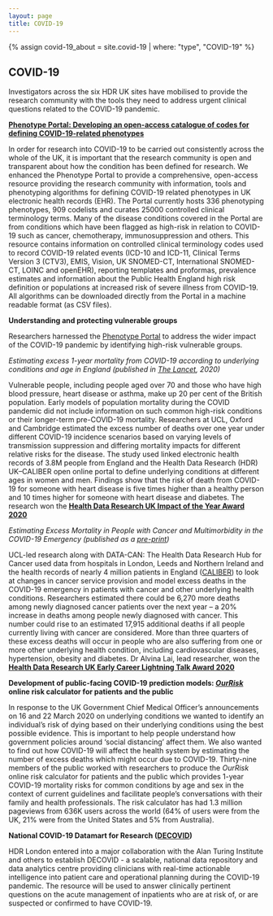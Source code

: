 ```yaml
---
layout: page
title: COVID-19
---
```


{% assign covid-19_about = site.covid-19 | where: "type", "COVID-19" %}

## COVID-19

Investigators across the six HDR UK sites have mobilised to provide the research community with the tools they need to address urgent clinical questions related to the COVID-19 pandemic.  

**[Phenotype Portal: Developing an open-access catalogue of codes for defining COVID-19-related phenotypes](https://portal.caliberresearch.org/)** 

In order for research into COVID-19 to be carried out consistently across the whole of the UK, it is important that the research community is open and transparent about how the condition has been defined for research.  We enhanced the Phenotype Portal to provide a comprehensive, open-access resource providing the research community with information, tools and phenotyping algorithms for defining COVID-19 related phenotypes in UK electronic health records (EHR). The Portal currently hosts 336 phenotyping phenotypes, 909 codelists and curates 25000 controlled clinical terminology terms. Many of the disease conditions covered in the Portal are from conditions which have been flagged as high-risk in relation to COVID-19 such as cancer, chemotherapy, immunosuppression and others. This resource contains information on controlled clinical terminology codes used to record COVID-19 related events (ICD-10 and ICD-11, Clinical Terms Version 3 (CTV3), EMIS, Vision, UK SNOMED-CT, International SNOMED-CT, LOINC and openEHR), reporting templates and proformas, prevalence estimates and information about the Public Health England high risk definition or populations at increased risk of severe illness from COVID-19.  All algorithms can be downloaded directly from the Portal in a machine readable format (as CSV files).  

**Understanding and protecting vulnerable groups**

Researchers harnessed the [Phenotype Portal](https://portal.caliberresearch.org/) to address the wider impact of the COVID-19 pandemic by identifying high-risk vulnerable groups.  

*Estimating excess 1-year mortality from COVID-19 according to underlying conditions and age in England (published in [The Lancet](https://www.thelancet.com/journals/lancet/article/PIIS0140-6736(20)30854-0/fulltext?utm_campaign=tlcoronavirus20&utm_content=129210454&utm_medium), 2020)*

Vulnerable people, including people aged over 70 and those who have high blood pressure, heart disease or asthma, make up 20 per cent of the British population.  Early models of population mortality during the COVID pandemic did not include information on such common high-risk conditions or their longer-term pre-COVID-19 mortality.  Researchers at UCL, Oxford and Cambridge estimated the excess number of deaths over one year under different COVID-19 incidence scenarios based on varying levels of transmission suppression and differing mortality impacts for different relative risks for the disease.  The study used linked electronic health records of 3.8M people from England and the Health Data Research (HDR) UK–CALIBER open online portal to define underlying conditions at different ages in women and men.  Findings show that the risk of death from COVID-19 for someone with heart disease is five times higher than a healthy person and 10 times higher for someone with heart disease and diabetes.  The research won the **[Health Data Research UK Impact of the Year Award 2020](https://www.hdruk.ac.uk/news/announcing-the-winners-of-hdr-uks-annual-awards-2020/)**

*Estimating Excess Mortality in People with Cancer and Multimorbidity in the COVID-19 Emergency (published as a [pre-print](https://www.researchgate.net/publication/340984562_Estimating_excess_mortality_in_people_with_cancer_and_multimorbidity_in_the_COVID-19_emergency))* 

UCL-led research along with DATA-CAN: The Health Data Research Hub for Cancer used data from hospitals in London, Leeds and Northern Ireland and the health records of nearly 4 million patients in England ([CALIBER](https://www.ucl.ac.uk/health-informatics/caliber)) to look at changes in cancer service provision and model excess deaths in the COVID-19 emergency in patients with cancer and other underlying health conditions.  Researchers estimated there could be 6,270 more deaths among newly diagnosed cancer patients over the next year – a 20% increase in deaths among people newly diagnosed with cancer.  This number could rise to an estimated 17,915 additional deaths if all people currently living with cancer are considered.  More than three quarters of these excess deaths will occur in people who are also suffering from one or more other underlying health condition, including cardiovascular diseases, hypertension, obesity and diabetes.  Dr Alvina Lai, lead researcher, won the **[Health Data Research UK Early Career Lightning Talk Award 2020](https://www.hdruk.ac.uk/news/announcing-the-winners-of-hdr-uks-annual-awards-2020/)**

**Development of public-facing COVID-19 prediction models: *[OurRisk](http://covid19-phenomics.org/PrototypeOurRiskCoV.html)* online risk calculator for patients and the public** 

In response to the UK Government Chief Medical Officer’s announcements on 16 and 22 March 2020 on underlying conditions we wanted to identify an individual’s risk of dying based on their underlying conditions using the best possible evidence.  This is important to help people understand how government policies around ‘social distancing’ affect them.  We also wanted to find out how COVID-19 will affect the health system by estimating the number of excess deaths which might occur due to COVID-19.  Thirty-nine members of the public worked with researchers to produce the *OurRisk* online risk calculator for patients and the public which provides 1-year COVID-19 mortality risks for common conditions by age and sex in the context of current guidelines and facilitate people’s conversations with their family and health professionals. The risk calculator has had 1.3 million pageviews from 636K users across the world (64% of users were from the UK, 21% were from the United States and 5% from Australia).  

**National COVID-19 Datamart for Research ([DECOVID](https://www.decovid.org))** 

HDR London entered into a major collaboration with the Alan Turing Institute and others to establish DECOVID - a scalable, national data repository and data analytics centre providing clinicians with real-time actionable intelligence into patient care and operational planning during the COVID-19 pandemic. The resource will be used to answer clinically pertinent questions on the acute management of inpatients who are at risk of, or are suspected or confirmed to have COVID-19.  
